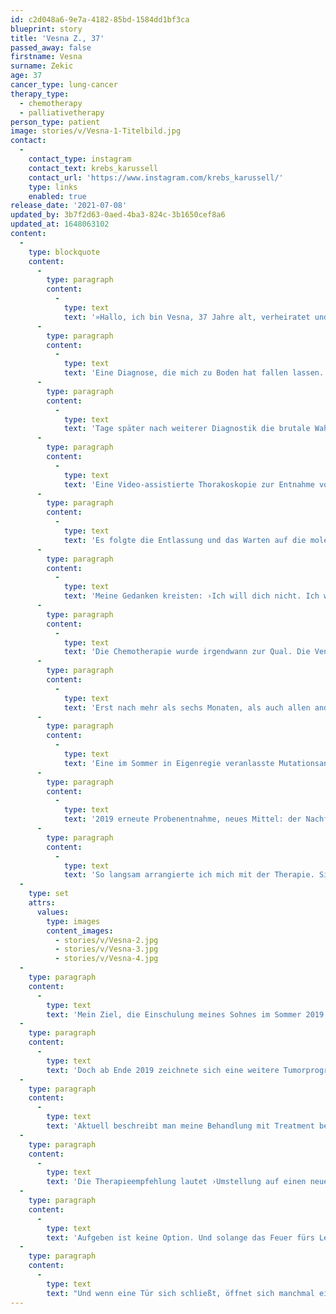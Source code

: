 ```yaml
---
id: c2d048a6-9e7a-4182-85bd-1584dd1bf3ca
blueprint: story
title: 'Vesna Z., 37'
passed_away: false
firstname: Vesna
surname: Zekic
age: 37
cancer_type: lung-cancer
therapy_type:
  - chemotherapy
  - palliativetherapy
person_type: patient
image: stories/v/Vesna-1-Titelbild.jpg
contact:
  -
    contact_type: instagram
    contact_text: krebs_karussell
    contact_url: 'https://www.instagram.com/krebs_karussell/'
    type: links
    enabled: true
release_date: '2021-07-08'
updated_by: 3b7f2d63-0aed-4ba3-824c-3b1650cef8a6
updated_at: 1648063102
content:
  -
    type: blockquote
    content:
      -
        type: paragraph
        content:
          -
            type: text
            text: '»Hallo, ich bin Vesna, 37 Jahre alt, verheiratet und Mama eines 8-jährigen Sohnes. Der 28. Januar 2016 hat meine Welt, mein Denken, mein Leben und mich fast zerstört: Nicht-kleinzelliges Adenokarzinom der Lunge mit Lymphangiosis Carcinomatosa (eine Form der Lungen-Metastasierung) und Verdacht auf Pleurakarzinose (Tumorbefall des Rippenfells).'
      -
        type: paragraph
        content:
          -
            type: text
            text: 'Eine Diagnose, die mich zu Boden hat fallen lassen. Und das meine ich wortwörtlich. Mein Gedanke: ›Bis Ostern haste noch und dann war’s das.‹ Zurück lässt du deinen Mann, deinen gerade dreijährigen Sohn, Familie, Freunde.'
      -
        type: paragraph
        content:
          -
            type: text
            text: 'Tage später nach weiterer Diagnostik die brutale Wahrheit: Maligne Zellen im Pleuraerguss (eine Ansammlung von Flüssigkeit zwischen innerer Wand des Brustkorbs und Lunge). Operation unmöglich. Bäm. Naja, Ostern ist ja noch nicht.'
      -
        type: paragraph
        content:
          -
            type: text
            text: 'Eine Video-assistierte Thorakoskopie zur Entnahme von Gewebeproben an der Lunge erfolgte. Das Ergebnis: Anlage einer Dauerdrainage, um den Erguss abzulassen. All das ohne Vorwarnung. Da lag ich nun. Mit einem Schlauch, der zwischen meinen Rippen hervorlugte.'
      -
        type: paragraph
        content:
          -
            type: text
            text: 'Es folgte die Entlassung und das Warten auf die molekular pathologischen Ergebnisse. Die Drainage musste ich jetzt selber an den Sekretbeutel anschließen. Keine Hilfestellung, nichts. Einfach nichts. Ich war mir selbst überlassen. Scham, Ekel, Angst, Überforderung, Hilflosigkeit. Doch letztendlich lernte ich auch, damit zu leben und zurechtzukommen. Nach einiger Zeit lagen die weiteren Ergebnisse vor: Keine Mutation gefunden, also begannen wir mit der Chemotherapie.'
      -
        type: paragraph
        content:
          -
            type: text
            text: 'Meine Gedanken kreisten: ›Ich will dich nicht. Ich will das alles nicht. Verschwinde aus mir, aus meinem Körper, aus meinen Zellen. Ich hasse dich. Doch du bleibst. Und da du ungebeten einfach bleibst, stelle ich mich dir in den Weg.‹'
      -
        type: paragraph
        content:
          -
            type: text
            text: 'Die Chemotherapie wurde irgendwann zur Qual. Die Venen machten nicht mehr mit. Port? Darüber wurde kein Wort verloren.'
      -
        type: paragraph
        content:
          -
            type: text
            text: 'Erst nach mehr als sechs Monaten, als auch allen anderen klar wurde, dass meine Venen am Ende sind, wurde mir endlich ein Port gelegt. Zu dem Zeitpunkt hatte ich bereits mit einer Tumorprogression zu kämpfen. Therapieoptionen? Keine.'
      -
        type: paragraph
        content:
          -
            type: text
            text: 'Eine im Sommer in Eigenregie veranlasste Mutationsanalyse gab einen entscheidenden Impuls. Eine Unterform der MET Mutation, die sogenannte KIF5B MET Fusion, wird entdeckt. Meine Rettung. Denn nun konnte mir eine zielgerichtete Therapie mit Crizotinib angeboten werden. Beginn der Therapie: Januar 2017. Zwei wertvolle Jahre schenkte mir das Medikament, bis es wieder zu einer Tumorprogression kommt.'
      -
        type: paragraph
        content:
          -
            type: text
            text: '2019 erneute Probenentnahme, neues Mittel: der Nachfolger. Ein sogenanntes ›Dirty Drug‹. Hilft viel, aber die Liste der Nebenwirkungen scheint endlos. Erste Fragen türmen sich auf: Lebensqualität oder Lebensdauer? Was will ich?'
      -
        type: paragraph
        content:
          -
            type: text
            text: 'So langsam arrangierte ich mich mit der Therapie. Sie warf mich immer wieder zurück und verlangte nach wie vor sehr viel von mir ab. Doch wie der Phönix aus der Asche, erhob ich mich täglich aufs Neue. So lange wie es mir irgendwie möglich war, lebte ich meine unbändige Lebenslust und meinen Lebenswillen aus.'
  -
    type: set
    attrs:
      values:
        type: images
        content_images:
          - stories/v/Vesna-2.jpg
          - stories/v/Vesna-3.jpg
          - stories/v/Vesna-4.jpg
  -
    type: paragraph
    content:
      -
        type: text
        text: 'Mein Ziel, die Einschulung meines Sohnes im Sommer 2019 mitzuerleben, rückte immer näher. Und ja, ich war dabei! Ein unfassbar emotionaler Tag für mich. Der Grossteil der wichtigsten Personen in meinem bzw. unserem Leben war bei diesem Meilenstein dabei. Ich war unendlich glücklich. Nächstes Ziel: Schulwechsel.'
  -
    type: paragraph
    content:
      -
        type: text
        text: 'Doch ab Ende 2019 zeichnete sich eine weitere Tumorprogression ab. Waren all die schlechten Tage umsonst? Irgendwie ging es erstmal weiter. Therapieanpassung, dann wieder Änderung, engmaschigere Kontrollen und der Versuch den Zustand halbwegs stabil zu halten. Und dann kam zu allem Überfluss noch Corona um die Ecke. Den ersten Lockdown hatte ich sehr genossen, da er mir so viel Zeit mit meinem Sohn bescherte. Und ich genieße es noch immer. Doch mit Corona und dem Fortschreiten meiner Erkrankung stoße auch ich an meine Grenzen.'
  -
    type: paragraph
    content:
      -
        type: text
        text: 'Aktuell beschreibt man meine Behandlung mit Treatment beyond progression.'
  -
    type: paragraph
    content:
      -
        type: text
        text: 'Die Therapieempfehlung lautet ›Umstellung auf einen neuen MET Inhibitor‹. Ein Medikament, welches bisher nur in den USA und in der Schweiz zugelassen ist. Nun liegt die ganze Hoffnung darin, eine Kostenübernahme durch die Krankenkasse hierfür zu erwirken. Bisher gibt es keine positive Antwort, so dass es spannend bleibt, wie es weitergeht. Für Hilfe, Ratschläge, weitere Tipps bin ich dankbar.'
  -
    type: paragraph
    content:
      -
        type: text
        text: 'Aufgeben ist keine Option. Und solange das Feuer fürs Leben in mir brennt, werde ich weiter machen. Für mich. Für meinen Sohn und meine Familie.'
  -
    type: paragraph
    content:
      -
        type: text
        text: "Und wenn eine Tür sich schließt, öffnet sich manchmal eine andere … in meinem Fall ein großes Wunder. Eine Therapie wurde mir nicht ermöglicht, jedoch hat sich die Uniklinik Köln für eine Alternative eingesetzt: ein individueller Heilversuch. Eine Chance von 50\_%. Keine Studie oder Daten für Fälle wie meinen vorhanden. Doch ein wenig Hoffnung bleibt. Die Therapie habe ich inzwischen begonnen und die nächsten Untersuchungen und Verlaufskontrollen stehen an. Die nächste Zeit wird nervenaufreibend, sorgenvoll und doch dreht mein Leben sich weiter. Zugleich bin ich glücklich über die Therapieoption, voller Hoffnung und dennoch bleibt die Angst. Ein Drahtseilakt, die Balance bei diesen völlig unterschiedlichen Gefühlslagen zu halten. Doch auch dem werde ich mich stellen und mich auffangen lassen, wenn es scheinbar keinen Halt mehr gibt.«"
---
```

